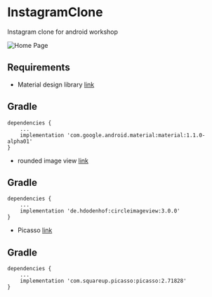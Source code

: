 # InstagramClone
Instagram clone for android workshop

<img src="https://raw.githubusercontent.com/th3happybit/InstagramClone/master/ScreenShots/screen.jpg" alt="Home Page" class="inline"/>

## Requirements
* Material design library [link](https://material.io/develop/)

Gradle
------
```
dependencies {
    ...
    implementation 'com.google.android.material:material:1.1.0-alpha01'
}
```

* rounded image view [link](https://github.com/hdodenhof/CircleImageView/)

Gradle
------
```
dependencies {
    ...
    implementation 'de.hdodenhof:circleimageview:3.0.0'
}
```


* Picasso [link](http://square.github.io/picasso/)

Gradle
------
```
dependencies {
    ...
    implementation 'com.squareup.picasso:picasso:2.71828'
}
```
